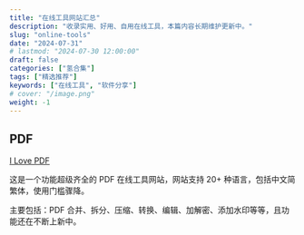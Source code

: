 ```yaml
---
title: "在线工具网站汇总"
description: "收录实用、好用、自用在线工具，本篇内容长期维护更新中。"
slug: "online-tools"
date: "2024-07-31"
# lastmod: "2024-07-30 12:00:00"
draft: false
categories: ["氢合集"]
tags: ["精选推荐"]
keywords: ["在线工具", "软件分享"]
# cover: "/image.png"
weight: -1
---
```


## PDF

[I Love PDF](https://www.ilovepdf.com/zh-cn?utm_source=ohmynav.com)

这是一个功能超级齐全的 PDF 在线工具网站，网站支持 20+ 种语言，包括中文简繁体，使用门槛骤降。

主要包括：PDF 合并、拆分、压缩、转换、编辑、加解密、添加水印等等，且功能还在不断上新中。

